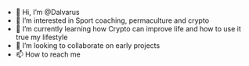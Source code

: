 - 👋 Hi, I’m @Dalvarus
- 👀 I’m interested in Sport coaching, permaculture and crypto
- 🌱 I’m currently learning how Crypto can improve life and how to use it true my lifestyle
- 💞️ I’m looking to collaborate on early projects
- 📫 How to reach me 

<!---
Dalvarus/Dalvarus is a ✨ special ✨ repository because its `README.md` (this file) appears on your GitHub profile.
You can click the Preview link to take a look at your changes.
--->
